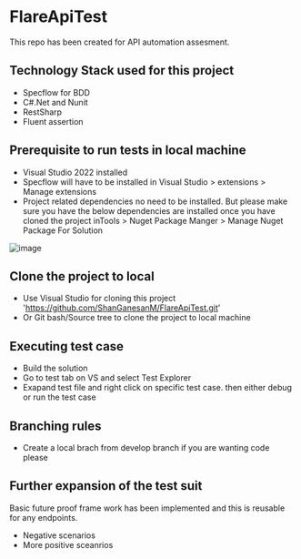 # FlareApiTest

This repo has been created for API automation assesment. 

## Technology Stack used for this project

* Specflow for BDD
* C#.Net and Nunit
* RestSharp
* Fluent assertion

## Prerequisite to run tests in local machine

* Visual Studio 2022 installed 
* Specflow will have to be installed in Visual Studio > extensions > Manage extensions
* Project related dependencies no need to be installed. But please make sure you have the below dependencies are installed once you have cloned the project inTools > Nuget Package Manger > Manage Nuget Package For Solution

![image](https://user-images.githubusercontent.com/109270574/202766915-49102a1e-a4a9-494c-93a1-6c86a98adc42.png)


## Clone the project to local

* Use Visual Studio for cloning this project 'https://github.com/ShanGanesanM/FlareApiTest.git'
* Or Git bash/Source tree to clone the project to local machine


## Executing test case

* Build the solution
* Go to test tab on VS and select Test Explorer
* Exapand test file and right click on specific test case. then either debug or run the test case

## Branching rules

* Create a local brach from develop branch if you are wanting code please

## Further expansion of the test suit

Basic future proof frame work has been implemented and this is reusable for any endpoints.

* Negative scenarios
* More positive sceanrios
